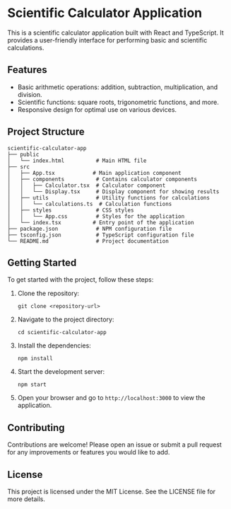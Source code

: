 # Scientific Calculator Application

This is a scientific calculator application built with React and TypeScript. It provides a user-friendly interface for performing basic and scientific calculations.

## Features

- Basic arithmetic operations: addition, subtraction, multiplication, and division.
- Scientific functions: square roots, trigonometric functions, and more.
- Responsive design for optimal use on various devices.

## Project Structure

```
scientific-calculator-app
├── public
│   └── index.html          # Main HTML file
├── src
│   ├── App.tsx            # Main application component
│   ├── components          # Contains calculator components
│   │   ├── Calculator.tsx  # Calculator component
│   │   └── Display.tsx     # Display component for showing results
│   ├── utils               # Utility functions for calculations
│   │   └── calculations.ts  # Calculation functions
│   ├── styles              # CSS styles
│   │   └── App.css         # Styles for the application
│   └── index.tsx          # Entry point of the application
├── package.json            # NPM configuration file
├── tsconfig.json           # TypeScript configuration file
└── README.md               # Project documentation
```

## Getting Started

To get started with the project, follow these steps:

1. Clone the repository:
   ```
   git clone <repository-url>
   ```

2. Navigate to the project directory:
   ```
   cd scientific-calculator-app
   ```

3. Install the dependencies:
   ```
   npm install
   ```

4. Start the development server:
   ```
   npm start
   ```

5. Open your browser and go to `http://localhost:3000` to view the application.

## Contributing

Contributions are welcome! Please open an issue or submit a pull request for any improvements or features you would like to add.

## License

This project is licensed under the MIT License. See the LICENSE file for more details.